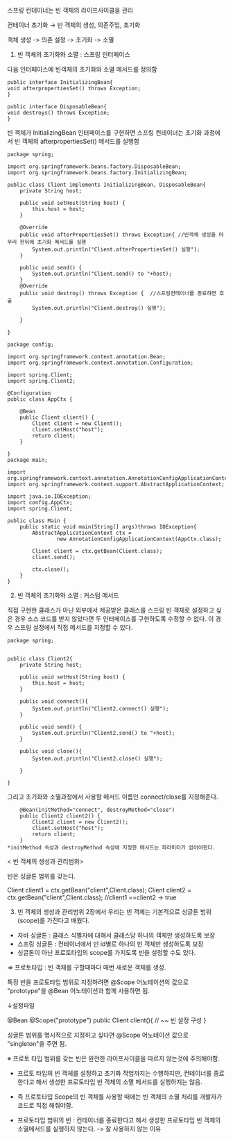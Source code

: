 
스프링 컨테이너는 빈 객체의 라이프사이클을 관리

컨테이너 초기화 → 빈 객체의 생성, 의존주입, 초기화

객체 생성 -> 의존 설정 -> 초기화 -> 소멸

1) 빈 객체의 초기화와 소멸 : 스프링 인터페이스

다음 인터페이스에 빈객체의 초기화와 소멸 메서드를 정의함
```
public interface InitializingBean{
void afterpropertiesSet() throws Exception;
}

public interface DisposableBean{
void destroys() throws Exception;
}
```
빈 객체가 InitializingBean 인터페이스를 구현하면 스프링 컨테이너는 초기화 과정에서 빈 객체의 afterpropertiesSet() 메서드를 실행함
```
package spring;

import org.springframework.beans.factory.DisposableBean;
import org.springframework.beans.factory.InitializingBean;

public class Client implements InitializingBean, DisposableBean{
	private String host;
	
	public void setHost(String host) {
		this.host = host;
	}

	@Override
	public void afterPropertiesSet() throws Exception{ //빈객체 생성을 마무리 한뒤에 초기화 메서드를 실행
		System.out.println("Client.afterPropertiesSet() 실행");
	}
	
	public void send() {
		System.out.println("Client.send() to "+host);
	}
	@Override
	public void destroy() throws Exception {  //스프링컨테이너를 종료하면 호출
		System.out.println("Client.destroy() 실행");
		
	}
	
}

package config;

import org.springframework.context.annotation.Bean;
import org.springframework.context.annotation.Configuration;

import spring.Client;
import spring.Client2;

@Configuration
public class AppCtx {

	@Bean
	public Client client() {
		Client client = new Client();
		client.setHost("host");
		return client;
	}

}
package main;

import org.springframework.context.annotation.AnnotationConfigApplicationContext;
import org.springframework.context.support.AbstractApplicationContext;

import java.io.IOException;
import config.AppCtx;
import spring.Client;

public class Main {
	public static void main(String[] args)throws IOException{
		AbstractApplicationContext ctx = 
				new AnnotationConfigApplicationContext(AppCtx.class);
		
		Client client = ctx.getBean(Client.class);
		client.send();
		
		ctx.close();
	}
}	
```
2) 빈 객체의 초기화와 소멸 : 커스텀 메서드

직접 구현한 클래스가 아닌 외부에서 제공받은 클래스를 스프링 빈 객체로 설정하고 싶은 경우 소스 코드를 받지 않았다면 두 인터페이스를 구현하도록 수정할 수 없다. 이 경우 스프링 설정에서 직접 메서드를 지정할 수 있다.
```
package spring;


public class Client2{
	private String host;
	
	public void setHost(String host) {
		this.host = host;
	}

	public void connect(){
		System.out.println("Client2.connect() 실행");
	}
	
	public void send() {
		System.out.println("Client2.send() to "+host);
	}

	public void close(){
		System.out.println("Client2.close() 실행");
		
	}

}
```
그리고 초기화와 소멸과정에서 사용할 메서드 이름인 connect/close를 지정해준다.

```	
	@Bean(initMethod="connect", destroyMethod="close")
	public Client2 client2() {
		Client2 client = new Client2();
		client.setHost("host");
		return client;
	}
*initMethod 속성과 destroyMethod 속성에 지정한 메서드는 파라미터가 없어야한다.
```
< 빈 객체의 생성과 관리범위>

빈은 싱글톤 범위를 갖는다.

Client client1 = ctx.getBean("client",Client.class);
Client client2 = ctx.getBean("client",Client.class);
//client1 ==client2 -> true

3. 빈 객체의 생성과 관리범위
2장에서 우리는 빈 객체는 기본적으로 싱글톤 범위(scope)를 가진다고 배웠다.

- 자바 싱글톤 : 클래스 식별자에 대해서 클래스당 하나의 객체만 생성하도록 보장
- 스프링 싱글톤 : 컨테이너에서 빈 id별로 하나의 빈 객체만 생성하도록 보장
- 싱글톤이 아닌 프로토타입의 scope를 가지도록 빈을 설정할 수도 있다.

⇒ 프로토타입 : 빈 객체를 구할때마다 매번 새로운 객체를 생성.

특정 빈을 프로토타입 범위로 지정하려면 @Scope 어노테이션의 값으로 "prototype"을 @Bean 어노테이션과 함께 사용하면 됨.

↓설정파일

@Bean @Scope("prototype") public Client client(){ // ~~ 빈 설정 구성 }

싱글톤 범위를 명시적으로 지정하고 싶다면 @Scope 어노테이션 값으로 "singleton"을 주면 됨.

※ 프로토 타입 범위를 갖는 빈은 완전한 라이프사이클을 따르지 않는것에 주의해야함.
-  프로토 타입의 빈 객체를 설정하고 초기화 작업까지는 수행하지만, 컨테이너를 종료한다고 해서 생성한 프로토타입 빈 객체의 소멸 메서드를 실행하지는 않음.

-  즉 프로토타입 Scope의 빈 객체를 사용할 때에는 빈 객체의 소멸 처리를 개발자가 코드로 직접 해줘야함.

- 프로토타입 범위의 빈 : 컨테이너를 종료한다고 해서 생성한 프로토타입 빈 객체의 소멸메서드를 실행하지 않는다. -> 잘 사용하지 않는 이유
